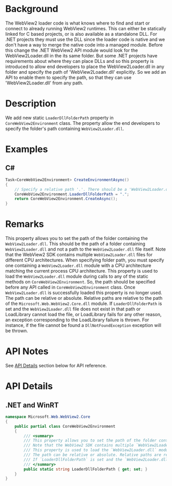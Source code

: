 # Background
The WebView2 loader code is what knows where to find and start or connect to already running WebView2 runtimes. This can either be statically linked for C based projects, or is also available as a standalone DLL. For .NET projects they must use the DLL since the loader code is native and we don't have a way to merge the native code into a managed module. Before this change the .NET WebView2 API module would look for the WebView2Loader.dll in the its same folder. But some .NET projects have requirements about where they can place DLLs and so this property is introduced to allow end developers to place the WebView2Loader.dll in any folder and specify the path of 'WebView2Loader.dll' explicitly.
So we add an API to enable them to specify the path, so that they can use 'WebView2Loader.dll' from any path.

# Description
We add new static `LoaderDllFolderPath` property in `CoreWebView2Environment` class.
The property allow the end developers to specify the folder's path containing `WebView2Loader.dll`.

# Examples
## C#
```c#
Task<CoreWebView2Environment> CreateEnvironmentAsync()
{
    // Specify a relative path '.'. There should be a 'WebView2Loader.dll' file in the folder.
    CoreWebView2Environment.LoaderDllFolderPath = ".";
    return CoreWebView2Environment.CreateAsync();
}
```

# Remarks
This property allows you to set the path of the folder containing the `WebView2Loader.dll`. This should be the path of a folder containing `WebView2Loader.dll` and not a path to the `WebView2Loader.dll` file itself.
Note that the WebView2 SDK contains multiple `WebView2Loader.dll` files for different CPU architectures. When specifying folder path, you must specify one containing a `WebView2Loader.dll` module with a CPU architecture matching the current process CPU architecture.
This property is used to load the `WebView2Loader.dll` module during calls to any of the static methods on `CoreWebView2Environment`. So, the path should be specified before any API called in `CoreWebView2Environment` class. Once `WebView2Loader.dll` is successfully loaded this property is no longer used.
The path can be relative or absolute. Relative paths are relative to the path of the `Microsoft.Web.WebView2.Core.dll` module.
If `LoaderDllFolderPath` is set and the `WebView2Loader.dll` file does not exist in that path or LoadLibrary cannot load the file, or LoadLibrary fails for any other reason, an exception corresponding to the LoadLibrary failure is thrown. For instance, if the file cannot be found a `DllNotFoundException` exception will be thrown.

# API Notes
See [API Details](#api-details) section below for API reference.

# API Details
## .NET and WinRT
```c#
namespace Microsoft.Web.WebView2.Core
{
    public partial class CoreWebView2Environment
    {
        /// <summary>
        /// This property allows you to set the path of the folder containing the `WebView2Loader.dll`. This should be the path of a folder containing `WebView2Loader.dll` and not a path to the `WebView2Loader.dll` file itself.
        /// Note that the WebView2 SDK contains multiple `WebView2Loader.dll` files for different CPU architectures. When specifying folder path, you must specify one containing a `WebView2Loader.dll` module with a CPU architecture matching the current process CPU architecture.
        /// This property is used to load the `WebView2Loader.dll` module during calls to any of the static methods on `CoreWebView2Environment`. So, the path should be specified before any API called in `CoreWebView2Environment` class. Once `WebView2Loader.dll` is successfully loaded this property is no longer used.
        /// The path can be relative or absolute. Relative paths are relative to the path of the `Microsoft.Web.WebView2.Core.dll` module.
        /// If `LoaderDllFolderPath` is set and the `WebView2Loader.dll` file does not exist in that path or LoadLibrary cannot load the file, or LoadLibrary fails for any other reason, an exception corresponding to the LoadLibrary failure is thrown. For instance, if the file cannot be found a `DllNotFoundException` exception will be thrown.
        /// </summary>
        public static string LoaderDllFolderPath { get; set; }
    }
}
```

